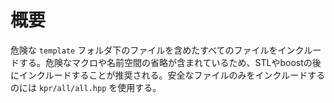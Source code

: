 # 概要
危険な `template` フォルダ下のファイルを含めたすべてのファイルをインクルードする。危険なマクロや名前空間の省略が含まれているため、STLやboostの後にインクルードすることが推奨される。安全なファイルのみをインクルードするのには `kpr/all/all.hpp` を使用する。

